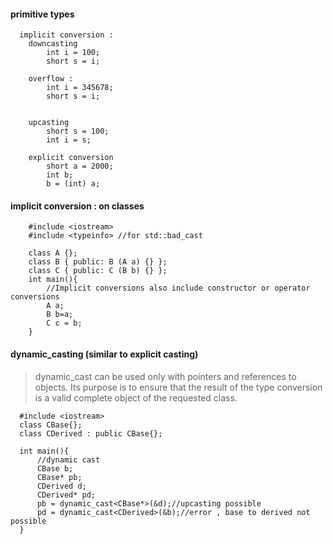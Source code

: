 #### primitive types
      implicit conversion : 
        downcasting
            int i = 100;
            short s = i;
        
        overflow :
            int i = 345678;
            short s = i;


        upcasting
            short s = 100;
            int i = s;

        explicit conversion
            short a = 2000;
            int b;
            b = (int) a;

    
#### implicit conversion : on classes

        #include <iostream>
        #include <typeinfo> //for std::bad_cast

        class A {};
        class B { public: B (A a) {} };
        class C { public: C (B b) {} };
        int main(){
            //Implicit conversions also include constructor or operator conversions
            A a;
            B b=a;
            C c = b;
        }
        

#### dynamic_casting (similar to explicit casting)

>  dynamic_cast can be used only with pointers and references to objects. 
   Its purpose is to ensure that the result of the type conversion is a valid complete object of the requested class.
   
   
      #include <iostream>
      class CBase{};
      class CDerived : public CBase{};

      int main(){
          //dynamic cast    
          CBase b;
          CBase* pb;
          CDerived d; 
          CDerived* pd;
          pb = dynamic_cast<CBase*>(&d);//upcasting possible
          pd = dynamic_cast<CDerived>(&b);//error , base to derived not possible
      }





